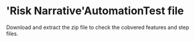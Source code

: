 # 'Risk Narrative'AutomationTest file

Download and extract the zip file to check the cobvered features and step files. 
